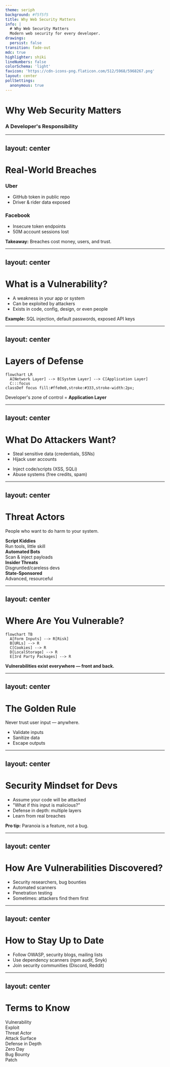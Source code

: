 ```yaml
---
theme: seriph
background: #f5f5f5
title: Why Web Security Matters
info: |
  # Why Web Security Matters
  Modern web security for every developer.
drawings:
  persist: false
transition: fade-out
mdc: true
highlighter: shiki
lineNumbers: false
colorSchema: 'light'
favicon: 'https://cdn-icons-png.flaticon.com/512/5968/5968267.png'
layout: center
pollSettings:
  anonymous: true
---
```


# Why Web Security Matters
### A Developer's Responsibility

---
layout: center
---

# Real-World Breaches

<div class="grid grid-cols-1 md:grid-cols-2 gap-4 mt-6">
  <div class="p-4 bg-yellow-100 rounded-lg border border-yellow-600">
    <h3 class="font-bold mb-2">Uber</h3>
    <ul class="space-y-1 list-disc pl-4 text-sm">
      <li>GitHub token in public repo</li>
      <li>Driver & rider data exposed</li>
    </ul>
  </div>
  <div class="p-4 bg-blue-100 rounded-lg border border-blue-600">
    <h3 class="font-bold mb-2">Facebook</h3>
    <ul class="space-y-1 list-disc pl-4 text-sm">
      <li>Insecure token endpoints</li>
      <li>50M account sessions lost</li>
    </ul>
  </div>
</div>

<div class="mt-6 p-4 bg-pink-100 rounded-lg border w-full border-pink-600 inline-flex items-center">
  <div class="i-carbon-warning-alt mr-2 text-pink-700"></div>
  <span><b>Takeaway:</b> Breaches cost money, users, and trust.</span>
</div>

---
layout: center
---

# What is a Vulnerability?

- A weakness in your app or system
- Can be exploited by attackers
- Exists in code, config, design, or even people

<div class="p-4 bg-orange-100 rounded-lg border border-orange-600 mt-4">
  <b>Example:</b> SQL injection, default passwords, exposed API keys
</div>

---
layout: center
---

# Layers of Defense

```mermaid
flowchart LR
  A[Network Layer] --> B[System Layer] --> C[Application Layer]
  C:::focus
classDef focus fill:#ffe0e0,stroke:#333,stroke-width:2px;
```

<div class="mt-4">Developer's zone of control = <b>Application Layer</b></div>

---
layout: center
---

# What Do Attackers Want?

<div class="grid grid-cols-2 gap-4 mt-6">
  <div class="p-4 bg-red-100 rounded-lg border border-red-600">
    <ul class="list-disc pl-4 text-sm">
      <li>Steal sensitive data (credentials, SSNs)</li>
      <li>Hijack user accounts</li>
    </ul>
  </div>
  <div class="p-4 bg-yellow-100 rounded-lg border border-yellow-600">
    <ul class="list-disc pl-4 text-sm">
      <li>Inject code/scripts (XSS, SQLi)</li>
      <li>Abuse systems (free credits, spam)</li>
    </ul>
  </div>
</div>

---
layout: center
---

# Threat Actors

People who want to do harm to your system.

<div class="grid grid-cols-2 gap-4 mt-6">
  <div class="p-3 bg-gray-100 rounded-lg border border-gray-600">
    <b>Script Kiddies</b><br/>
    Run tools, little skill
  </div>
  <div class="p-3 bg-blue-100 rounded-lg border border-blue-600">
    <b>Automated Bots</b><br/>
    Scan & inject payloads
  </div>
  <div class="p-3 bg-yellow-100 rounded-lg border border-yellow-600">
    <b>Insider Threats</b><br/>
    Disgruntled/careless devs
  </div>
  <div class="p-3 bg-red-100 rounded-lg border border-red-600">
    <b>State-Sponsored</b><br/>
    Advanced, resourceful
  </div>
</div>

---
layout: center
---

# Where Are You Vulnerable?

```mermaid
flowchart TB
  A[Form Inputs] --> R[Risk]
  B[URLs] --> R
  C[Cookies] --> R
  D[LocalStorage] --> R
  E[3rd Party Packages] --> R
```

<div class="mt-4 p-4 bg-pink-100 rounded-lg border border-pink-600">
  <b>Vulnerabilities exist everywhere — front and back.</b>
</div>

---
layout: center
---

# The Golden Rule

Never trust user input — anywhere.

- Validate inputs  
- Sanitize data  
- Escape outputs

---
layout: center
---

# Security Mindset for Devs

- Assume your code will be attacked
- "What if this input is malicious?"
- Defense in depth: multiple layers
- Learn from real breaches

<div class="p-4 bg-blue-100 rounded-lg border border-blue-600 mt-4">
  <b>Pro tip:</b> Paranoia is a feature, not a bug.
</div>

---
layout: center
---

# How Are Vulnerabilities Discovered?

- Security researchers, bug bounties
- Automated scanners
- Penetration testing
- Sometimes: attackers find them first

---
layout: center
---

# How to Stay Up to Date

- Follow OWASP, security blogs, mailing lists
- Use dependency scanners (npm audit, Snyk)
- Join security communities (Discord, Reddit)

---
layout: center
---

# Terms to Know

<div class="flex flex-wrap gap-2">
  <div class="px-3 py-2 bg-blue-100 rounded-lg border border-blue-600">Vulnerability</div>
  <div class="px-3 py-2 bg-green-100 rounded-lg border border-green-600">Exploit</div>
  <div class="px-3 py-2 bg-yellow-100 rounded-lg border border-yellow-600">Threat Actor</div>
  <div class="px-3 py-2 bg-pink-100 rounded-lg border border-pink-600">Attack Surface</div>
  <div class="px-3 py-2 bg-purple-100 rounded-lg border border-purple-600">Defense in Depth</div>
  <div class="px-3 py-2 bg-orange-100 rounded-lg border border-orange-600">Zero Day</div>
  <div class="px-3 py-2 bg-gray-100 rounded-lg border border-gray-600">Bug Bounty</div>
  <div class="px-3 py-2 bg-red-100 rounded-lg border border-red-600">Patch</div>
</div>

